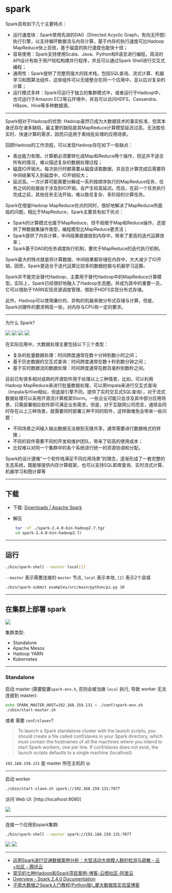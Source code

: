 # spark

Spark具有如下几个主要特点：

- 运行速度快：Spark使用先进的DAG（Directed Acyclic Graph，有向无环图）执行引擎，以支持循环数据流与内存计算，基于内存的执行速度可比Hadoop MapReduce快上百倍，基于磁盘的执行速度也能快十倍；
- 容易使用：Spark支持使用Scala、Java、Python和R语言进行编程，简洁的API设计有助于用户轻松构建并行程序，并且可以通过Spark Shell进行交互式编程；
- 通用性：Spark提供了完整而强大的技术栈，包括SQL查询、流式计算、机器学习和图算法组件，这些组件可以无缝整合在同一个应用中，足以应对复杂的计算；
- 运行模式多样：Spark可运行于独立的集群模式中，或者运行于Hadoop中，也可运行于Amazon EC2等云环境中，并且可以访问HDFS、Cassandra、HBase、Hive等多种数据源。

---

Spark相对于Hadoop的优势:
Hadoop虽然已成为大数据技术的事实标准，但其本身还存在诸多缺陷，最主要的缺陷是其MapReduce计算模型延迟过高，无法胜任实时、快速计算的需求，因而只适用于离线批处理的应用场景。

回顾Hadoop的工作流程，可以发现Hadoop存在如下一些缺点：

- 表达能力有限。计算都必须要转化成Map和Reduce两个操作，但这并不适合所有的情况，难以描述复杂的数据处理过程；
- 磁盘IO开销大。每次执行时都需要从磁盘读取数据，并且在计算完成后需要将中间结果写入到磁盘中，IO开销较大；
- 延迟高。一次计算可能需要分解成一系列按顺序执行的MapReduce任务，任务之间的衔接由于涉及到IO开销，会产生较高延迟。而且，在前一个任务执行完成之前，其他任务无法开始，难以胜任复杂、多阶段的计算任务。

Spark在借鉴Hadoop MapReduce优点的同时，很好地解决了MapReduce所面临的问题。相比于MapReduce，Spark主要具有如下优点：

- Spark的计算模式也属于MapReduce，但不局限于Map和Reduce操作，还提供了种数据集操作类型，编程模型比MapReduce更灵活；
- Spark提供了内存计算，中间结果直接放到内存中，带来了更高的迭代运算效率；
- Spark基于DAG的任务调度执行机制，要优于MapReduce的迭代执行机制。

Spark最大的特点就是将计算数据、中间结果都存储在内存中，大大减少了IO开销，因而，Spark更适合于迭代运算比较多的数据挖掘与机器学习运算。

Spark并不能完全替代Hadoop，主要用于替代Hadoop中的MapReduce计算模型。实际上，Spark已经很好地融入了Hadoop生态圈，并成为其中的重要一员，它可以借助于YARN实现资源调度管理，借助于HDFS实现分布式存储。

此外，Hadoop可以使用廉价的、异构的机器来做分布式存储与计算，但是，Spark对硬件的要求稍高一些，对内存与CPU有一定的要求。

---

为什么 Spark?

![](assets/spark/2018-11-12-21-35-26.png)
![](assets/spark/2018-11-12-21-35-34.png)
![](assets/spark/2018-11-12-21-35-43.png)
![](assets/spark/2018-11-12-21-36-04.png)

在实际应用中，大数据处理主要包括以下三个类型：

- 复杂的批量数据处理：时间跨度通常在数十分钟到数小时之间；
- 基于历史数据的交互式查询：时间跨度通常在数十秒到数分钟之间；
- 基于实时数据流的数据处理：时间跨度通常在数百毫秒到数秒之间。

目前已有很多相对成熟的开源软件用于处理以上三种情景，比如，可以利用Hadoop MapReduce来进行批量数据处理，可以用Impala来进行交互式查询（Impala与Hive相似，但底层引擎不同，提供了实时交互式SQL查询），对于流式数据处理可以采用开源流计算框架Storm。一些企业可能只会涉及其中部分应用场景，只需部署相应软件即可满足业务需求，但是，对于互联网公司而言，通常会同时存在以上三种场景，就需要同时部署三种不同的软件，这样做难免会带来一些问题：

- 不同场景之间输入输出数据无法做到无缝共享，通常需要进行数据格式的转换；
- 不同的软件需要不同的开发和维护团队，带来了较高的使用成本；
- 比较难以对同一个集群中的各个系统进行统一的资源协调和分配。

Spark的设计遵循“一个软件栈满足不同应用场景”的理念，逐渐形成了一套完整的生态系统，既能够提供内存计算框架，也可以支持SQL即席查询、实时流式计算、机器学习和图计算等

---

## 下载

- 下载: [Downloads | Apache Spark](https://spark.apache.org/downloads.html)

- 解压
    ```bash
     tar -xf ./spark-2.4.0-bin-hadoop2.7.tgz
     cd spark-2.4.0-bin-hadoop2.7/
    ```

---

## 运行

```bash
./bin/spark-shell --master local[2]
```

`--master` 表示需要连接的 `master` 节点, `local` 表示本地, `[2]` 表示2个县城

```bash
./bin/spark-submit examples/src/main/python/pi.py 10
```

---

## 在集群上部署 spark

![](assets/spark/2018-11-13-18-12-03.png)

集群类型:

- Standalone
- Apache Mesos
- Hadoop YARN
- Kubernetes

---

### Standalone

启动 master
(需要配置`spark-env.h`, 否则会被当做 `local` 执行, 导致 worker 无法连接到 master):

```bash
echo SPARK_MASTER_HOST=192.168.159.131 > ./conf/spark-env.sh
./sbin/start-master.sh
```

或者 需要 `conf/slaves`?
> To launch a Spark standalone cluster with the launch scripts, you should create a file called conf/slaves in your Spark directory, which must contain the hostnames of all the machines where you intend to start Spark workers, one per line.
> If conf/slaves does not exist, the launch scripts defaults to a single machine (localhost)

`192.168.159.131` 是 master 所在主机的 ip

---

启动 worker

```bash
./sbin/start-slave.sh spark://192.168.159.131:7077
```

访问 Web UI: [http://localhost:8080]

![](assets/spark/2018-11-13-20-39-39.png)

---

连接一个应用到spark集群:

```bash
./bin/spark-shell --master spark://192.168.159.131:7077
```

![](assets/spark/2018-11-13-20-47-45.png)
![](assets/spark/2018-11-13-20-47-54.png)

---

- [运用Spark进行交通数据案例分析：大型活动大规模人群的检测与疏散 - 云+社区 - 腾讯云](https://cloud.tencent.com/developer/article/1059262)
- [常见的七种Hadoop和Spark项目案例-博客-云栖社区-阿里云](https://yq.aliyun.com/articles/603785?utm_content=m_1000003940)
- [Overview - Spark 2.4.0 Documentation](http://spark.apache.org/docs/latest/index.html)
- [子雨大数据之Spark入门教程(Python版)_厦大数据库实验室博客](http://dblab.xmu.edu.cn/blog/1709-2/)
